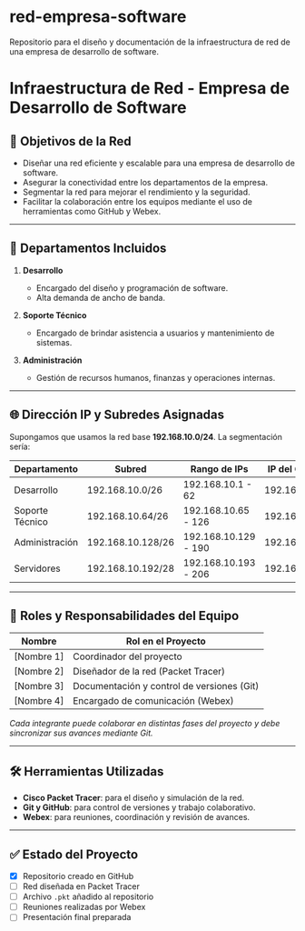 # red-empresa-software
Repositorio para el diseño y documentación de la infraestructura de red de una empresa de desarrollo de software.



# Infraestructura de Red - Empresa de Desarrollo de Software

## 📌 Objetivos de la Red

- Diseñar una red eficiente y escalable para una empresa de desarrollo de software.
- Asegurar la conectividad entre los departamentos de la empresa.
- Segmentar la red para mejorar el rendimiento y la seguridad.
- Facilitar la colaboración entre los equipos mediante el uso de herramientas como GitHub y Webex.

---

## 🏢 Departamentos Incluidos

1. **Desarrollo**
   - Encargado del diseño y programación de software.
   - Alta demanda de ancho de banda.

2. **Soporte Técnico**
   - Encargado de brindar asistencia a usuarios y mantenimiento de sistemas.

3. **Administración**
   - Gestión de recursos humanos, finanzas y operaciones internas.

---

## 🌐 Dirección IP y Subredes Asignadas

Supongamos que usamos la red base **192.168.10.0/24**. La segmentación sería:

| Departamento     | Subred              | Rango de IPs         | IP del Gateway     |
|------------------|---------------------|-----------------------|---------------------|
| Desarrollo       | 192.168.10.0/26     | 192.168.10.1 - 62     | 192.168.10.1        |
| Soporte Técnico  | 192.168.10.64/26    | 192.168.10.65 - 126   | 192.168.10.65       |
| Administración   | 192.168.10.128/26   | 192.168.10.129 - 190  | 192.168.10.129      |
| Servidores       | 192.168.10.192/28   | 192.168.10.193 - 206  | 192.168.10.193      |

---

## 👥 Roles y Responsabilidades del Equipo

| Nombre            | Rol en el Proyecto                         |
|-------------------|--------------------------------------------|
| [Nombre 1]        | Coordinador del proyecto                   |
| [Nombre 2]        | Diseñador de la red (Packet Tracer)        |
| [Nombre 3]        | Documentación y control de versiones (Git) |
| [Nombre 4]        | Encargado de comunicación (Webex)          |

*Cada integrante puede colaborar en distintas fases del proyecto y debe sincronizar sus avances mediante Git.*

---

## 🛠 Herramientas Utilizadas

- **Cisco Packet Tracer**: para el diseño y simulación de la red.
- **Git y GitHub**: para control de versiones y trabajo colaborativo.
- **Webex**: para reuniones, coordinación y revisión de avances.

---

## ✅ Estado del Proyecto

- [x] Repositorio creado en GitHub
- [ ] Red diseñada en Packet Tracer
- [ ] Archivo `.pkt` añadido al repositorio
- [ ] Reuniones realizadas por Webex
- [ ] Presentación final preparada
